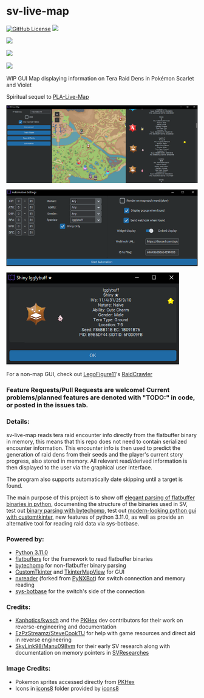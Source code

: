 # sv-live-map
[![GitHub License](https://img.shields.io/github/license/Lincoln-LM/sv-live-map?color=ff69b4)](https://github.com/Lincoln-LM/sv-live-map/blob/master/LICENSE)
[![](https://img.shields.io/github/workflow/status/Lincoln-LM/sv-live-map/Package%20Application%20with%20PyInstaller?logo=github)](https://github.com/Lincoln-LM/sv-live-map/actions/workflows/main.yml)

[![](https://img.shields.io/badge/Windows%20Executable-Direct%20Download-blue)](https://nightly.link/Lincoln-LM/sv-live-map/workflows/main/master/windows-build.zip)

[![](https://img.shields.io/badge/Linux%20Executable-Direct%20Download-7c6dbf)](https://nightly.link/Lincoln-LM/sv-live-map/workflows/main/master/linux-build.zip)

[![](https://img.shields.io/badge/Python%20Scripts-Direct%20Download-orange)](https://github.com/Lincoln-LM/sv-live-map/archive/refs/heads/master.zip)

WIP GUI Map displaying information on Tera Raid Dens in Pokémon Scarlet and Violet

Spiritual sequel to [PLA-Live-Map](https://github.com/Lincoln-LM/PLA-Live-Map)

![](./program.png)

![](./automation.png)

![](./popup.png)

For a non-map GUI, check out [LegoFigure11](https://github.com/LegoFigure11)'s [RaidCrawler](https://github.com/LegoFigure11/RaidCrawler)

### Feature Requests/Pull Requests are welcome! Current problems/planned features are denoted with "TODO:" in code, or posted in the issues tab.

### Details:
sv-live-map reads tera raid encounter info directly from the flatbuffer binary in memory, this means that this repo does not need to contain serialized encounter information. 
This encounter info is then used to predict the generation of raid dens from their seeds and the player's current story progress, also stored in memory.
All relevant read/derived information is then displayed to the user via the graphical user interface.

The program also supports automatically date skipping until a target is found.

The main purpose of this project is to show off [elegant parsing of flatbuffer binaries in python](./sv_live_map_core/raid_enemy_table_array.py), documenting the structure of the binaries used in SV, test out [binary parsing with bytechomp](sv_live_map_core/raid_block.py), test out [modern-looking python gui with customtkinter](./main_gui), new features of python 3.11.0, as well as provide an alternative tool for reading raid data via sys-botbase.

### Powered by:
* [Python 3.11.0](https://www.python.org)
* [flatbuffers](https://github.com/google/flatbuffers) for the framework to read flatbuffer binaries
* [bytechomp](https://github.com/AndrewSpittlemeister/bytechomp) for non-flatbuffer binary parsing
* [CustomTkinter](https://github.com/TomSchimansky/CustomTkinter) and [TkinterMapView](https://github.com/TomSchimansky/TkinterMapView) for GUI
* [nxreader](https://github.com/Lincoln-LM/PyNXReader) (forked from [PyNXBot](https://github.com/wwwwwwzx/PyNXBot)) for switch connection and memory reading
* [sys-botbase](https://github.com/olliz0r/sys-botbase/) for the switch's side of the connection

### Credits:
* [Kaphotics/kwsch](https://github.com/kwsch) and the [PKHex](https://github.com/kwsch/PKHeX) dev contributors for their work on reverse-engineering and documentation
* [EzPzStreamz/SteveCookTU](https://github.com/SteveCookTU) for help with game resources and direct aid in reverse engineering
* [SkyLink98/Manu098vm](https://github.com/Manu098vm) for their early SV research along with documentation on memory pointers in [SVResearches](https://github.com/Manu098vm/SVResearches)

### Image Credits:
* Pokemon sprites accessed directly from [PKHex](https://github.com/kwsch/PKHeX/blob/master/PKHeX.Drawing.PokeSprite/Resources/img/Artwork%20Pokemon%20Sprites/a_1.png)
* Icons in [icons8](./resources/icons8) folder provided by [icons8](https://icons8.com)
